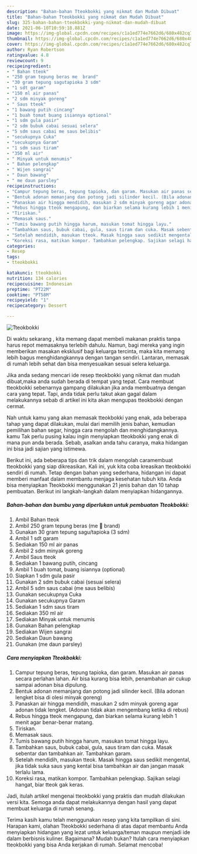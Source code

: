 ```yaml
---
description: "Bahan-bahan Tteokbokki yang nikmat dan Mudah Dibuat"
title: "Bahan-bahan Tteokbokki yang nikmat dan Mudah Dibuat"
slug: 325-bahan-bahan-tteokbokki-yang-nikmat-dan-mudah-dibuat
date: 2021-06-10T10:59:18.881Z
image: https://img-global.cpcdn.com/recipes/c1a1ed774e7662d6/680x482cq70/tteokbokki-foto-resep-utama.jpg
thumbnail: https://img-global.cpcdn.com/recipes/c1a1ed774e7662d6/680x482cq70/tteokbokki-foto-resep-utama.jpg
cover: https://img-global.cpcdn.com/recipes/c1a1ed774e7662d6/680x482cq70/tteokbokki-foto-resep-utama.jpg
author: Ryan Robertson
ratingvalue: 4.8
reviewcount: 9
recipeingredient:
- " Bahan tteok"
- "250 gram tepung beras me  brand"
- "30 gram tepung sagutapioka 3 sdm"
- "1 sdt garam"
- "150 ml air panas"
- "2 sdm minyak goreng"
- " Saus tteok"
- "1 bawang putih cincang"
- "1 buah tomat buang isiannya optional"
- "1 sdm gula pasir"
- "2 sdm bubuk cabai sesuai selera"
- "5 sdm saus cabai me saus belibis"
- "secukupnya Cuka"
- "secukupnya Garam"
- "1 sdm saus tiram"
- "350 ml air"
- " Minyak untuk menumis"
- " Bahan pelengkap"
- " Wijen sangrai"
- " Daun bawang"
- " me daun parsley"
recipeinstructions:
- "Campur tepung beras, tepung tapioka, dan garam. Masukan air panas secara perlahan lahan. Air bisa kurang bisa lebih, penambahan air cukup sampai adonan bisa dipulung."
- "Bentuk adonan memanjang dan potong jadi silinder kecil. (Bila adonan lengket bisa di olesi minyak goreng)"
- "Panaskan air hingga mendidih, masukan 2 sdm minyak goreng agar adonan tidak lengket. (Adonan tidak akan mengembang ketika di rebus)"
- "Rebus hingga tteok mengapung, dan biarkan selama kurang lebih 1 menit agar benar-benar matang."
- "Tiriskan."
- "Memasak saus."
- "Tumis bawang putih hingga harum, masukan tomat hingga layu."
- "Tambahkan saus, bubuk cabai, gula, saus tiram dan cuka. Masak sebentar dan tambahkan air. Tambahkan garam."
- "Setelah mendidih, masukan tteok. Masak hingga saus sedikit mengental, jika tidak suka saus yang kental bisa tambahkan air dan jangan masak terlalu lama."
- "Koreksi rasa, matikan kompor. Tambahkan pelengkap. Sajikan selagi hangat, biar tteok gak keras."
categories:
- Resep
tags:
- tteokbokki

katakunci: tteokbokki 
nutrition: 134 calories
recipecuisine: Indonesian
preptime: "PT22M"
cooktime: "PT58M"
recipeyield: "1"
recipecategory: Dessert

---
```



![Tteokbokki](https://img-global.cpcdn.com/recipes/c1a1ed774e7662d6/680x482cq70/tteokbokki-foto-resep-utama.jpg)

Di waktu  sekarang , kita memang dapat membeli makanan praktis tanpa harus repot memasaknya terlebih dahulu. Namun, bagi mereka yang ingin memberikan masakan eksklusif bagi keluarga tercinta, maka kita memang lebih bagus menghidangkannya dengan tangan sendiri. Lantaran, memasak di rumah lebih sehat dan bisa menyesuaikan sesuai selera keluarga.

Jika anda sedang mencari ide resep tteokbokki yang nikmat dan mudah dibuat,maka anda sudah berada di tempat yang tepat. Cara membuat tteokbokki  sebenarnya gampang dilakukan jika anda membuatnya dengan cara yang tepat. Tapi, anda tidak perlu takut akan gagal dalam melakukannya 
sebab di artikel ini kita akan mengupas tteokbokki dengan cermat.  



Nah untuk kamu yang akan memasak tteokbokki yang enak, ada beberapa tahap yang dapat dilakukan, mulai dari memilih jenis bahan, kemudian pemilihan bahan segar, hingga cara mengolah dan menghidangkannya. kamu Tak perlu pusing kalau ingin menyiapkan tteokbokki yang enak di mana pun anda berada. Sebab, asalkan anda  tahu caranya, maka hidangan ini bisa jadi sajian yang istimewa.

Berikut ini, ada beberapa tips dan trik dalam mengolah caramembuat tteokbokki yang siap dikreasikan. Kali ini, yuk kita coba kreasikan tteokbokki sendiri di rumah. Tetap dengan bahan yang sederhana, hidangan ini dapat memberi manfaat dalam membantu menjaga kesehatan tubuh kita. Anda bisa menyiapkan Tteokbokki menggunakan 21 jenis bahan dan 10 tahap pembuatan. Berikut ini langkah-langkah dalam menyiapkan hidangannya.

<!--inarticleads1-->

##### Bahan-bahan dan bumbu yang diperlukan untuk pembuatan Tteokbokki:

1. Ambil  Bahan tteok
1. Ambil 250 gram tepung beras (me 🌹 brand)
1. Gunakan 30 gram tepung sagu/tapioka (3 sdm)
1. Ambil 1 sdt garam
1. Sediakan 150 ml air panas
1. Ambil 2 sdm minyak goreng
1. Ambil  Saus tteok
1. Sediakan 1 bawang putih, cincang
1. Ambil 1 buah tomat, buang isiannya (optional)
1. Siapkan 1 sdm gula pasir
1. Gunakan 2 sdm bubuk cabai (sesuai selera)
1. Ambil 5 sdm saus cabai (me saus belibis)
1. Gunakan secukupnya Cuka
1. Gunakan secukupnya Garam
1. Sediakan 1 sdm saus tiram
1. Sediakan 350 ml air
1. Sediakan  Minyak untuk menumis
1. Gunakan  Bahan pelengkap
1. Sediakan  Wijen sangrai
1. Sediakan  Daun bawang
1. Gunakan  (me daun parsley)




<!--inarticleads2-->

##### Cara menyiapkan Tteokbokki:

1. Campur tepung beras, tepung tapioka, dan garam. Masukan air panas secara perlahan lahan. Air bisa kurang bisa lebih, penambahan air cukup sampai adonan bisa dipulung.
1. Bentuk adonan memanjang dan potong jadi silinder kecil. (Bila adonan lengket bisa di olesi minyak goreng)
1. Panaskan air hingga mendidih, masukan 2 sdm minyak goreng agar adonan tidak lengket. (Adonan tidak akan mengembang ketika di rebus)
1. Rebus hingga tteok mengapung, dan biarkan selama kurang lebih 1 menit agar benar-benar matang.
1. Tiriskan.
1. Memasak saus.
1. Tumis bawang putih hingga harum, masukan tomat hingga layu.
1. Tambahkan saus, bubuk cabai, gula, saus tiram dan cuka. Masak sebentar dan tambahkan air. Tambahkan garam.
1. Setelah mendidih, masukan tteok. Masak hingga saus sedikit mengental, jika tidak suka saus yang kental bisa tambahkan air dan jangan masak terlalu lama.
1. Koreksi rasa, matikan kompor. Tambahkan pelengkap. Sajikan selagi hangat, biar tteok gak keras.




Jadi, itulah artikel mengenai  tteokbokki  yang praktis dan mudah dilakukan versi kita. Semoga anda dapat melakukannya dengan hasil yang dapat membuat keluarga di rumah senang. 

Terima kasih kamu telah menggunakan resep yang kita tampilkan di sini. Harapan kami, olahan  Tteokbokki sederhana di atas dapat membantu Anda menyiapkan hidangan yang lezat untuk keluarga/teman maupun menjadi ide dalam berbisnis kuliner. Bagaimana? Mudah bukan? Itulah cara menyiapkan tteokbokki yang bisa Anda kerjakan di rumah. Selamat mencoba!

